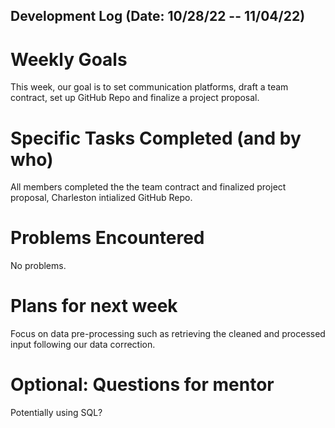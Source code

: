 ## Development Log (Date: 10/28/22 -- 11/04/22)

# Weekly Goals
This week, our goal is to set communication platforms, draft a team contract, set up GitHub Repo and finalize a project proposal.

# Specific Tasks Completed (and by who)
All members completed the the team contract and finalized project proposal, Charleston intialized GitHub Repo.

# Problems Encountered 
No problems.

# Plans for next week
Focus on data pre-processing such as retrieving the cleaned and processed input following our data correction.

# Optional: Questions for mentor
Potentially using SQL?